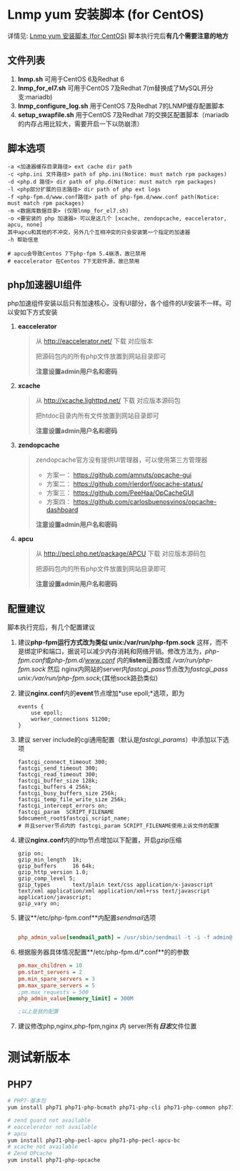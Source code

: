 Lnmp yum 安装脚本 (for CentOS)
======
详情见: [Lnmp yum 安装脚本 (for CentOS)](http://www.owent.net/?p=740)
脚本执行完后**有几个需要注意的地方**

文件列表
------
1. **lnmp.sh** 可用于CentOS 6及Redhat 6
2. **lnmp_for_el7.sh** 可用于CentOS 7及Redhat 7(m替换成了MySQL开分支:mariadb)
3. **lnmp_configure_log.sh** 用于CentOS 7及Redhat 7的LNMP缓存配置脚本
4. **setup_swapfile.sh** 用于CentOS 7及Redhat 7的交换区配置脚本（mariadb的内存占用比较大，需要开启一下以防崩溃）

## 脚本选项
```shell
-a <加速器缓存目录路径> ext cache dir path
-c <php.ini 文件路径> path of php.ini(Notice: must match rpm packages)
-d <php.d 路径> dir path of php.d(Notice: must match rpm packages)
-l <php部分扩展的日志路径> dir path of php ext logs
-f <php-fpm.d/www.conf路径> path of php-fpm.d/www.conf path(Notice: must match rpm packages)
-m <数据库数据目录> (仅限lnmp_for_el7.sh)
-o <要安装的 php 加速器> 可以是这几个 [xcache, zendopcache, eaccelerator, apcu, none]
其中apcu和其他的不冲突，另外几个互相冲突的只会安装第一个指定的加速器
-h 帮助信息

# apcu会导致Centos 7下php-fpm 5.4崩溃，故已禁用
# eaccelerator 在Centos 7下无软件源，故已禁用

```

## php加速器UI组件
php加速组件安装以后只有加速核心，没有UI部分，各个组件的UI安装不一样。可以安如下方式安装

1. **eaccelerator**

	> 从 http://eaccelerator.net/ 下载 对应版本
	>
	> 把源码包内的所有php文件放置到网站目录即可
	> 
	> **注意设置admin用户名和密码**

2. **xcache**

	> 从 http://xcache.lighttpd.net/ 下载 对应版本源码包
	> 
	> 把htdoc目录内所有文件放置到网站目录即可
	> 
	> **注意设置admin用户名和密码**
	
3. **zendopcache**

	> zendopcache官方没有提供UI管理器，可以使用第三方管理器
	> + 方案一： https://github.com/amnuts/opcache-gui
	> + 方案二： https://github.com/rlerdorf/opcache-status/
	> + 方案三： https://github.com/PeeHaa/OpCacheGUI
	> + 方案四： https://github.com/carlosbuenosvinos/opcache-dashboard
	>
	> **注意设置admin用户名和密码**
	
4. **apcu**

	> 从 http://pecl.php.net/package/APCU 下载 对应版本源码包
	> 
	> 把源码包内的所有php文件放置到网站目录即可
	>
	> **注意设置admin用户名和密码**

## 配置建议

脚本执行完后，有几个配置建议

1. 建议**php-fpm运行方式改为类似 unix:/var/run/php-fpm.sock** 这样，而不是绑定IP和端口，据说可以减少内存消耗和网络开销。修改方法为，*php-fpm.conf*或*php-fpm.d/www.conf* 内的**listen**设置改成 */var/run/php-fpm.sock* 然后 nginx内网站的server内*fastcgi_pass*节点改为*fastcgi_pass unix:/var/run/php-fpm.sock;*(其他sock路劲类似)
	
2. 建议**nginx.conf**内的**event**节点增加*use epoll;*选项，即为
	```nginx
	events {
	    use epoll;
	    worker_connections 51200;
	}
	```
3. 建议 server include的cgi通用配置（默认是*fastcgi_params*）中添加以下选项
	```nginx
	fastcgi_connect_timeout 300;
	fastcgi_send_timeout 300;
	fastcgi_read_timeout 300;
	fastcgi_buffer_size 128k;
	fastcgi_buffers 4 256k;
	fastcgi_busy_buffers_size 256k;
	fastcgi_temp_file_write_size 256k;
	fastcgi_intercept_errors on;
	fastcgi_param  SCRIPT_FILENAME    $document_root$fastcgi_script_name;
	# 并且server节点内的 fastcgi_param SCRIPT_FILENAME使用上诉文件的配置
	
	```
4. 建议**nginx.conf**内的http节点增加以下配置，开启*gzip*压缩
	```nginx
	gzip on;
	gzip_min_length  1k;
	gzip_buffers     16 64k;
	gzip_http_version 1.0;
	gzip_comp_level 5;
	gzip_types       text/plain text/css application/x-javascript text/xml application/xml application/xml+rss text/javascript application/javascript;
	gzip_vary on; 
	
	```
5. 建议**/etc/php-fpm.conf**内配置*sendmail*选项
	```ini

	php_admin_value[sendmail_path] = /usr/sbin/sendmail -t -i -f admin@owent.net
	```
6. 根据服务器具体情况配置**/etc/php-fpm.d/*.conf**的的参数
	```ini
	pm.max_children = 10
	pm.start_servers = 2
	pm.min_spare_servers = 3
	pm.max_spare_servers = 5
	;pm.max_requests = 500
	php_admin_value[memory_limit] = 300M

	;以上是我的配置
	```
7. 建议修改php,nginx,php-fpm,nginx 内 server所有***日志***文件位置

# 测试新版本
## PHP7
```bash
# PHP7-基本包
yum install php71 php71-php-bcmath php71-php-cli php71-php-common php71-php-devel php71-php-enchant php71-php-fpm php71-php-gd php71-php-imap php71-php-intl php71-php-ldap php71-php-mbstring php71-php-mcrypt php71-php-mysql php71-php-odbc php71-php-pdo php71-php-pear php71-php-pecl-mailparse php71-php-pecl-memcache php71-php-pecl-memprof php71-php-pecl-oauth php71-php-pecl-redis php71-php-pecl-uuid php71-php-pecl-mysql php71-php-pecl-pq php71-php-pecl-redis php71-php-pear-http php71-php-pecl-mongodb php71-php-pecl-zip php71-php-pgsql php71-php-process php71-php-pspell php71-php-recode php71-php-soap php71-php-tidy php71-php-xml php71-php-xmlrpc 

# zend guard not available
# eaccelerator not available
# apcu
yum install php71-php-pecl-apcu php71-php-pecl-apcu-bc
# xcache not available
# Zend OPcache
yum install php71-php-opcache
```